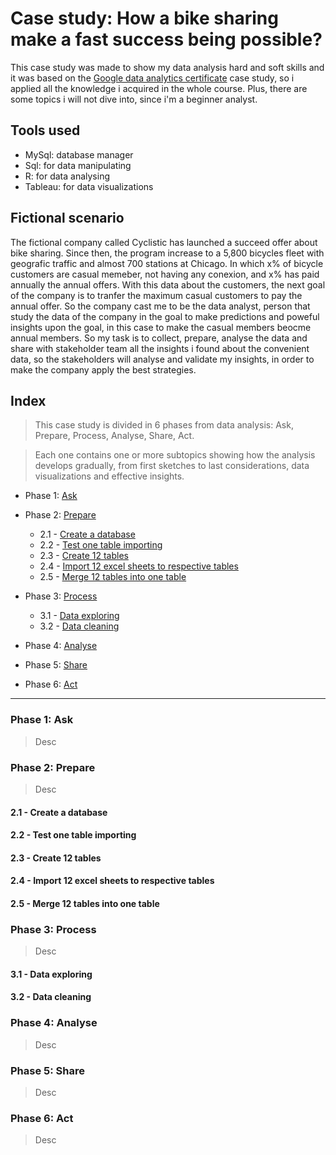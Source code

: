 # Case study: How a bike sharing make a fast success being possible?
This case study was made to show my data analysis hard and soft skills and it was based on the [Google data analytics certificate](https://www.coursera.org/learn/google-data-analytics-capstone) case study, so i applied all the knowledge i acquired in the whole course. Plus, there are some topics i will not dive into, since i'm a beginner analyst.

## Tools used
- MySql: database manager
- Sql: for data manipulating
- R: for data analysing
- Tableau: for data visualizations

## Fictional scenario
The fictional company called Cyclistic has launched a succeed offer about bike sharing. Since then, the program increase to a 5,800 bicycles fleet with geografic traffic and almost 700 stations at Chicago. In which x% of bicycle customers are casual memeber, not having any conexion, and x% has paid annually the annual offers. With this data about the customers, the next goal of the company is to tranfer the maximum casual customers to pay the annual offer. So the company cast me to be the data analyst, person that study the data of the company in the goal to make predictions and poweful insights upon the goal, in this case to make the casual members beocme annual members. So my task is to collect, prepare, analyse the data and share with stakeholder team all the insights i found about the convenient data, so the stakeholders will analyse and validate my insights, in order to make the company apply the best strategies.

## Index
> This case study is divided in 6 phases from data analysis: Ask, Prepare, Process, Analyse, Share, Act.

> Each one contains one or more subtopics showing how the analysis develops gradually, from first sketches to last considerations, data visualizations and effective insights.

* Phase 1: [Ask](https://github.com/caiobarretobr/cyclistic_case_study?tab=readme-ov-file#ask)

* Phase 2: [Prepare](https://github.com/caiobarretobr/cyclistic_case_study?tab=readme-ov-file#phase-2-prepare)

    - 2.1 - [Create a database](https://github.com/caiobarretobr/cyclistic_case_study?tab=readme-ov-file#21---create-a-database)
    - 2.2 - [Test one table importing](https://github.com/caiobarretobr/cyclistic_case_study?tab=readme-ov-file#22---test-one-table-importing)
    - 2.3 - [Create 12 tables](https://github.com/caiobarretobr/cyclistic_case_study?tab=readme-ov-file#23---create-12-tables)
    - 2.4 - [Import 12 excel sheets to respective tables](https://github.com/caiobarretobr/cyclistic_case_study?tab=readme-ov-file#24---import-12-excel-sheets-to-respective-tables)
    - 2.5 - [Merge 12 tables into one table](https://github.com/caiobarretobr/cyclistic_case_study?tab=readme-ov-file#25---merge-12-tables-into-one-table)

* Phase 3: [Process](https://github.com/caiobarretobr/cyclistic_case_study?tab=readme-ov-file#phase-3-process)

    - 3.1 - [Data exploring](https://github.com/caiobarretobr/cyclistic_case_study?tab=readme-ov-file#31---data-exploring)
    - 3.2 - [Data cleaning](https://github.com/caiobarretobr/cyclistic_case_study?tab=readme-ov-file#32---data-cleaning)

* Phase 4: [Analyse](https://github.com/caiobarretobr/cyclistic_case_study?tab=readme-ov-file#phase-4-analyse)

* Phase 5: [Share](https://github.com/caiobarretobr/cyclistic_case_study?tab=readme-ov-file#phase-5-share)

* Phase 6: [Act](https://github.com/caiobarretobr/cyclistic_case_study?tab=readme-ov-file#phase-6-act)
---
### Phase 1: Ask 
> Desc

### Phase 2: Prepare
> Desc

#### 2.1 - Create a database

#### 2.2 - Test one table importing

#### 2.3 - Create 12 tables

#### 2.4 - Import 12 excel sheets to respective tables

#### 2.5 - Merge 12 tables into one table

### Phase 3: Process
> Desc 

#### 3.1 - Data exploring

#### 3.2 - Data cleaning

### Phase 4: Analyse 
> Desc

### Phase 5: Share 
> Desc

### Phase 6: Act 
> Desc
